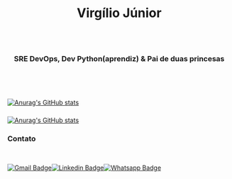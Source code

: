 <!--
**hudshowdr90/hudshowdr90** is a  _special_ ✨ repository because its `README.md` (this file) appears on your GitHub profile.

Here are some ideas to get you started:

- 🔭 I’m currently working on ...
- 🌱 I’m currently learning ...
- 👯 I’m looking to collaborate on ...
- 🤔 I’m looking for help with ...
- 
- 📫 How to reach me: ...
- 😄 Pronouns: ...
-  Fun fact: ...
-->



<h1 align="center">Virgílio Júnior</h1>

</br></br>


### <p align="center"> SRE DevOps, Dev Python(aprendiz) & Pai de duas princesas </p>
###
###
###


</br></br>


###

[![Anurag's GitHub stats](https://github-readme-stats.vercel.app/api?username=virgiliojr94)](https://github.com/anuraghazra/github-readme-stats)

###

[![Anurag's GitHub stats](https://github-readme-stats.vercel.app/api/top-langs/?username=virgiliojr94)](https://github.com/anuraghazra/github-readme-stats)


### Contato

</br>

[![Gmail Badge](https://img.shields.io/badge/Gmail-D14836?style=for-the-badge&logo=gmail&logoColor=white&link=mailto:virgilio.junior@hotmail.com)](mailto:virgilio.junior@hotmail.com)[![Linkedin Badge](https://img.shields.io/badge/LinkedIn-0077B5?style=for-the-badge&logo=linkedin&logoColor=white&link=https://www.linkedin.com/in/virgiliojunior94/)](https://www.linkedin.com/in/virgiliojunior94/)[![Whatsapp Badge](https://img.shields.io/badge/WhatsApp-25D366?style=for-the-badge&logo=whatsapp&logoColor=white&link=https://api.whatsapp.com/send?phone=5595981121572)](https://api.whatsapp.com/send?phone=5595981121572)

### 


